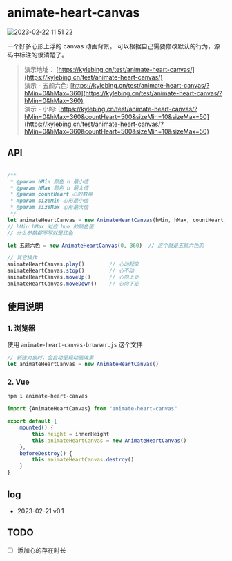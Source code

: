 # animate-heart-canvas

![2023-02-22 11 51 22](https://user-images.githubusercontent.com/12215982/220519714-8a13833e-b025-45b6-9015-2b9d99618576.png)

一个好多心形上浮的 canvas 动画背景。
可以根据自己需要修改默认的行为，源码中标注的很清楚了。

> 演示地址： [https://kylebing.cn/test/animate-heart-canvas/](https://kylebing.cn/test/animate-heart-canvas/)  
> 演示 - 五颜六色: [https://kylebing.cn/test/animate-heart-canvas/?hMin=0&hMax=360](https://kylebing.cn/test/animate-heart-canvas/?hMin=0&hMax=360)  
> 演示 - 小的: [https://kylebing.cn/test/animate-heart-canvas/?hMin=0&hMax=360&countHeart=500&sizeMin=10&sizeMax=50](https://kylebing.cn/test/animate-heart-canvas/?hMin=0&hMax=360&countHeart=500&sizeMin=10&sizeMax=50)



## API

```js

/**
 * @param hMin 颜色 h 最小值
 * @param hMax 颜色 h 最大值
 * @param countHeart 心的数量
 * @param sizeMin 心形最小值
 * @param sizeMax 心形最大值
 */
let animateHeartCanvas = new AnimateHeartCanvas(hMin, hMax, countHeart, sizeMin, sizeMax)
// hMin hMax 对应 hue 的颜色值
// 什么参数都不写就是红色

let 五颜六色 = new AnimateHeartCanvas(0, 360)  // 这个就是五颜六色的

// 其它操作
animateHeartCanvas.play()        // 心动起来
animateHeartCanvas.stop()        // 心不动
animateHeartCanvas.moveUp()      // 心向上走
animateHeartCanvas.moveDown()    // 心向下走
```


## 使用说明

### 1. 浏览器
使用 `animate-heart-canvas-browser.js` 这个文件
```js
// 新建对象时，会自动呈现动画效果
let animateHeartCanvas = new AnimateHeartCanvas()

```

### 2. Vue

```bash
npm i animate-heart-canvas
```

```js
import {AnimateHeartCanvas} from "animate-heart-canvas"

export default {
    mounted() {
        this.height = innerHeight
        this.animateHeartCanvas = new AnimateHeartCanvas()
    },
    beforeDestroy() {
        this.animateHeartCanvas.destroy()
    }
}
```

## log
- 2023-02-21 v0.1


## TODO
- [ ] 添加心的存在时长
